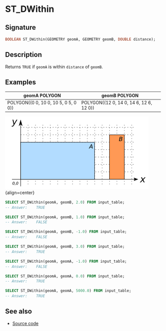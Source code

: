 # ST_DWithin

## Signature

```sql
BOOLEAN ST_DWithin(GEOMETRY geomA, GEOMETRY geomB, DOUBLE distance);
```

## Description

Returns `TRUE` if `geomA` is within `distance` of `geomB`.

## Examples

| geomA POLYGON                        | geomB POLYGON                           |
|--------------------------------------|-----------------------------------------|
| POLYGON((0 0, 10 0, 10 5, 0 5, 0 0)) | POLYGON((12 0, 14 0, 14 6, 12 6, 12 0)) |

![](./ST_DWithin.png){align=center}

```sql
SELECT ST_DWithin(geomA, geomB, 2.0) FROM input_table;
-- Answer:    TRUE
```

```sql
SELECT ST_DWithin(geomA, geomB, 1.0) FROM input_table;
-- Answer:    FALSE
```

```sql
SELECT ST_DWithin(geomA, geomB, -1.0) FROM input_table;
-- Answer:    FALSE
```

```sql
SELECT ST_DWithin(geomA, geomB, 3.0) FROM input_table;
-- Answer:    TRUE
```

```sql
SELECT ST_DWithin(geomA, geomA, -1.0) FROM input_table;
-- Answer:    FALSE
```

```sql
SELECT ST_DWithin(geomA, geomA, 0.0) FROM input_table;
-- Answer:    TRUE
```

```sql
SELECT ST_DWithin(geomA, geomA, 5000.0) FROM input_table;
-- Answer:    TRUE
```

## See also

* <a href="https://github.com/orbisgis/h2gis/blob/master/h2gis-functions/src/main/java/org/h2gis/functions/spatial/predicates/ST_DWithin.java" target="_blank">Source code</a>
